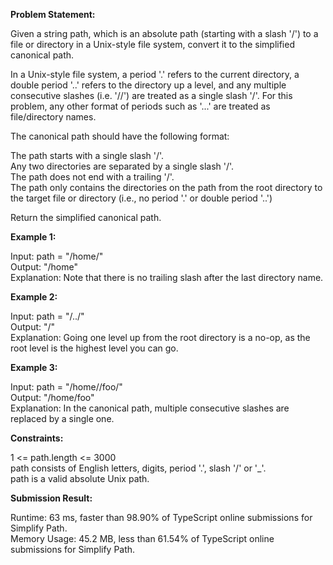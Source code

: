 **Problem Statement:**

Given a string path, which is an absolute path (starting with a slash '/') to a file or directory in a Unix-style file system, convert it to the simplified canonical path.

In a Unix-style file system, a period '.' refers to the current directory, a double period '..' refers to the directory up a level, and any multiple consecutive slashes (i.e. '//') are treated as a single slash '/'. For this problem, any other format of periods such as '...' are treated as file/directory names.

The canonical path should have the following format:

The path starts with a single slash '/'.  
Any two directories are separated by a single slash '/'.  
The path does not end with a trailing '/'.  
The path only contains the directories on the path from the root directory to the target file or directory (i.e., no period '.' or double period '..')  
  
Return the simplified canonical path.

**Example 1:**

Input: path = "/home/"  
Output: "/home"  
Explanation: Note that there is no trailing slash after the last directory name.

**Example 2:**

Input: path = "/../"  
Output: "/"  
Explanation: Going one level up from the root directory is a no-op, as the root level is the highest level you can go.

**Example 3:**

Input: path = "/home//foo/"  
Output: "/home/foo"  
Explanation: In the canonical path, multiple consecutive slashes are replaced by a single one.

**Constraints:**

1 <= path.length <= 3000  
path consists of English letters, digits, period '.', slash '/' or '_'.  
path is a valid absolute Unix path.


**Submission Result:**

Runtime: 63 ms, faster than 98.90% of TypeScript online submissions for Simplify Path.  
Memory Usage: 45.2 MB, less than 61.54% of TypeScript online submissions for Simplify Path.